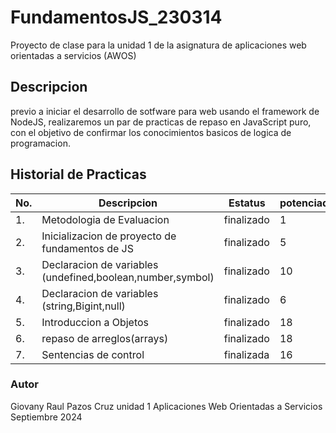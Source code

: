 # FundamentosJS_230314
Proyecto de clase para la unidad 1 de la asignatura de aplicaciones web orientadas  a servicios (AWOS)
## Descripcion 
previo a iniciar el desarrollo de sotfware para web usando el framework de NodeJS, realizaremos
un par de practicas de repaso en JavaScript puro, con el objetivo de confirmar los conocimientos 
basicos de logica de programacion.

## Historial de Practicas 

|No.|Descripcion|Estatus|potenciadores|
|--|--|--|--|
|1.|Metodologia de Evaluacion|finalizado|1|
|2.|Inicializacion de proyecto de fundamentos de JS|finalizado|5|
|3.|Declaracion de variables (undefined,boolean,number,symbol) |finalizado|10|
|4.|Declaracion de variables (string,Bigint,null)|finalizado|6|
|5.|Introduccion a Objetos|finalizado|18|
|6.|repaso de arreglos(arrays)|finalizado|18|
|7.|Sentencias de control|finalizada|16|
### Autor
Giovany Raul Pazos Cruz
unidad 1 
Aplicaciones Web Orientadas a Servicios 
Septiembre 2024
